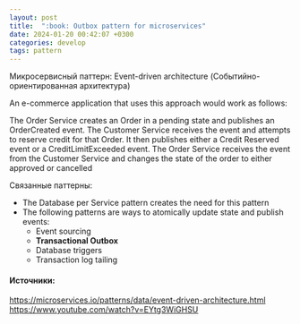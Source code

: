 ```yaml
---
layout: post
title:  ":book: Outbox pattern for microservices"
date: 2024-01-20 00:42:07 +0300
categories: develop
tags: pattern
---
```


Микросервисный паттерн: Event-driven architecture (Событийно-ориентированная архитектура)

An e-commerce application that uses this approach would work as follows:

The Order Service creates an Order in a pending state and publishes an OrderCreated event.
The Customer Service receives the event and attempts to reserve credit for that Order. It then publishes either a Credit Reserved event or a CreditLimitExceeded event.
The Order Service receives the event from the Customer Service and changes the state of the order to either approved or cancelled

Связанные паттерны:
- The Database per Service pattern creates the need for this pattern
- The following patterns are ways to atomically update state and publish events:
  - Event sourcing
  - **Transactional Outbox**
  - Database triggers
  - Transaction log tailing


#### **Источники:**

https://microservices.io/patterns/data/event-driven-architecture.html
https://www.youtube.com/watch?v=EYtg3WiGHSU

